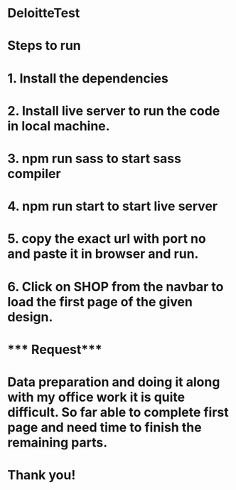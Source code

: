 # DeloitteTest
# Steps to run 
# 1. Install the dependencies
# 2. Install live server to run the code in local machine.
# 3. npm run sass to start sass compiler
# 4. npm run start to start live server
# 5. copy the exact url with port no and paste it in browser and run.
# 6. Click on SHOP from the navbar to load the first page of the given design.
#
#  *** Request***
# Data preparation and doing it along with my office work it is quite difficult. So far able to complete first page and need time to finish the remaining parts.

# Thank you!

